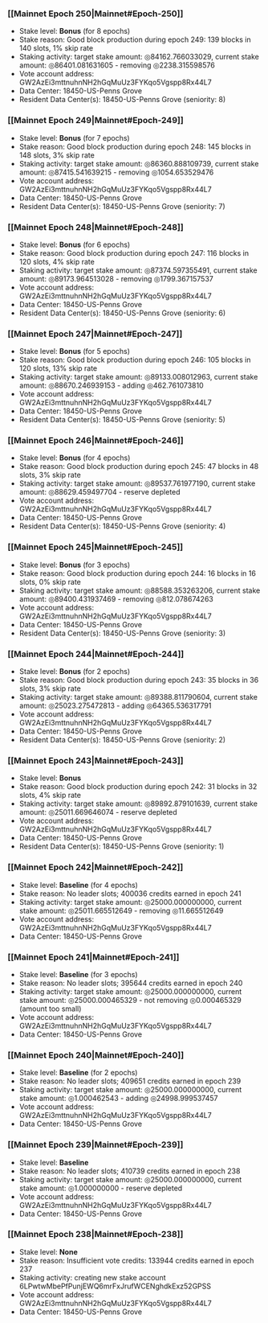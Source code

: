 ### [[Mainnet Epoch 250|Mainnet#Epoch-250]]
* Stake level: **Bonus** (for 8 epochs)
* Stake reason: Good block production during epoch 249: 139 blocks in 140 slots, 1% skip rate
* Staking activity: target stake amount: ◎84162.766033029, current stake amount: ◎86401.081631605 - removing ◎2238.315598576
* Vote account address: GW2AzEi3mttnuhnNH2hGqMuUz3FYKqo5Vgspp8Rx44L7
* Data Center: 18450-US-Penns Grove
* Resident Data Center(s): 18450-US-Penns Grove (seniority: 8)
### [[Mainnet Epoch 249|Mainnet#Epoch-249]]
* Stake level: **Bonus** (for 7 epochs)
* Stake reason: Good block production during epoch 248: 145 blocks in 148 slots, 3% skip rate
* Staking activity: target stake amount: ◎86360.888109739, current stake amount: ◎87415.541639215 - removing ◎1054.653529476
* Vote account address: GW2AzEi3mttnuhnNH2hGqMuUz3FYKqo5Vgspp8Rx44L7
* Data Center: 18450-US-Penns Grove
* Resident Data Center(s): 18450-US-Penns Grove (seniority: 7)
### [[Mainnet Epoch 248|Mainnet#Epoch-248]]
* Stake level: **Bonus** (for 6 epochs)
* Stake reason: Good block production during epoch 247: 116 blocks in 120 slots, 4% skip rate
* Staking activity: target stake amount: ◎87374.597355491, current stake amount: ◎89173.964513028 - removing ◎1799.367157537
* Vote account address: GW2AzEi3mttnuhnNH2hGqMuUz3FYKqo5Vgspp8Rx44L7
* Data Center: 18450-US-Penns Grove
* Resident Data Center(s): 18450-US-Penns Grove (seniority: 6)
### [[Mainnet Epoch 247|Mainnet#Epoch-247]]
* Stake level: **Bonus** (for 5 epochs)
* Stake reason: Good block production during epoch 246: 105 blocks in 120 slots, 13% skip rate
* Staking activity: target stake amount: ◎89133.008012963, current stake amount: ◎88670.246939153 - adding ◎462.761073810
* Vote account address: GW2AzEi3mttnuhnNH2hGqMuUz3FYKqo5Vgspp8Rx44L7
* Data Center: 18450-US-Penns Grove
* Resident Data Center(s): 18450-US-Penns Grove (seniority: 5)
### [[Mainnet Epoch 246|Mainnet#Epoch-246]]
* Stake level: **Bonus** (for 4 epochs)
* Stake reason: Good block production during epoch 245: 47 blocks in 48 slots, 3% skip rate
* Staking activity: target stake amount: ◎89537.761977190, current stake amount: ◎88629.459497704 - reserve depleted
* Vote account address: GW2AzEi3mttnuhnNH2hGqMuUz3FYKqo5Vgspp8Rx44L7
* Data Center: 18450-US-Penns Grove
* Resident Data Center(s): 18450-US-Penns Grove (seniority: 4)
### [[Mainnet Epoch 245|Mainnet#Epoch-245]]
* Stake level: **Bonus** (for 3 epochs)
* Stake reason: Good block production during epoch 244: 16 blocks in 16 slots, 0% skip rate
* Staking activity: target stake amount: ◎88588.353263206, current stake amount: ◎89400.431937469 - removing ◎812.078674263
* Vote account address: GW2AzEi3mttnuhnNH2hGqMuUz3FYKqo5Vgspp8Rx44L7
* Data Center: 18450-US-Penns Grove
* Resident Data Center(s): 18450-US-Penns Grove (seniority: 3)
### [[Mainnet Epoch 244|Mainnet#Epoch-244]]
* Stake level: **Bonus** (for 2 epochs)
* Stake reason: Good block production during epoch 243: 35 blocks in 36 slots, 3% skip rate
* Staking activity: target stake amount: ◎89388.811790604, current stake amount: ◎25023.275472813 - adding ◎64365.536317791
* Vote account address: GW2AzEi3mttnuhnNH2hGqMuUz3FYKqo5Vgspp8Rx44L7
* Data Center: 18450-US-Penns Grove
* Resident Data Center(s): 18450-US-Penns Grove (seniority: 2)
### [[Mainnet Epoch 243|Mainnet#Epoch-243]]
* Stake level: **Bonus**
* Stake reason: Good block production during epoch 242: 31 blocks in 32 slots, 4% skip rate
* Staking activity: target stake amount: ◎89892.879101639, current stake amount: ◎25011.669646074 - reserve depleted
* Vote account address: GW2AzEi3mttnuhnNH2hGqMuUz3FYKqo5Vgspp8Rx44L7
* Data Center: 18450-US-Penns Grove
* Resident Data Center(s): 18450-US-Penns Grove (seniority: 1)
### [[Mainnet Epoch 242|Mainnet#Epoch-242]]
* Stake level: **Baseline** (for 4 epochs)
* Stake reason: No leader slots; 400036 credits earned in epoch 241
* Staking activity: target stake amount: ◎25000.000000000, current stake amount: ◎25011.665512649 - removing ◎11.665512649
* Vote account address: GW2AzEi3mttnuhnNH2hGqMuUz3FYKqo5Vgspp8Rx44L7
* Data Center: 18450-US-Penns Grove
### [[Mainnet Epoch 241|Mainnet#Epoch-241]]
* Stake level: **Baseline** (for 3 epochs)
* Stake reason: No leader slots; 395644 credits earned in epoch 240
* Staking activity: target stake amount: ◎25000.000000000, current stake amount: ◎25000.000465329 - not removing ◎0.000465329 (amount too small)
* Vote account address: GW2AzEi3mttnuhnNH2hGqMuUz3FYKqo5Vgspp8Rx44L7
* Data Center: 18450-US-Penns Grove
### [[Mainnet Epoch 240|Mainnet#Epoch-240]]
* Stake level: **Baseline** (for 2 epochs)
* Stake reason: No leader slots; 409651 credits earned in epoch 239
* Staking activity: target stake amount: ◎25000.000000000, current stake amount: ◎1.000462543 - adding ◎24998.999537457
* Vote account address: GW2AzEi3mttnuhnNH2hGqMuUz3FYKqo5Vgspp8Rx44L7
* Data Center: 18450-US-Penns Grove
### [[Mainnet Epoch 239|Mainnet#Epoch-239]]
* Stake level: **Baseline**
* Stake reason: No leader slots; 410739 credits earned in epoch 238
* Staking activity: target stake amount: ◎25000.000000000, current stake amount: ◎1.000000000 - reserve depleted
* Vote account address: GW2AzEi3mttnuhnNH2hGqMuUz3FYKqo5Vgspp8Rx44L7
* Data Center: 18450-US-Penns Grove
### [[Mainnet Epoch 238|Mainnet#Epoch-238]]
* Stake level: **None**
* Stake reason: Insufficient vote credits: 133944 credits earned in epoch 237
* Staking activity: creating new stake account 6LPwtwMbePfPunjEWQ6mrFxJrufWCENghdkExz52GPSS
* Vote account address: GW2AzEi3mttnuhnNH2hGqMuUz3FYKqo5Vgspp8Rx44L7
* Data Center: 18450-US-Penns Grove